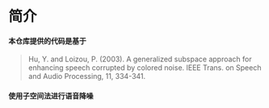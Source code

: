 # 简介
#### 本仓库提供的代码是基于
> Hu, Y. and Loizou, P. (2003). A generalized subspace approach for  enhancing speech corrupted by colored noise. IEEE Trans. on Speech and Audio Processing, 11, 334-341.
#### 使用子空间法进行语音降噪
